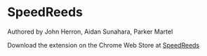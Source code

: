 # SpeedReeds

Authored by John Herron, Aidan Sunahara, Parker Martel

Download the extension on the Chrome Web Store at [SpeedReeds](https://chromewebstore.google.com/detail/speedreeds/kndkkmabomnkgiaaonjdoojkdmdjgche)
